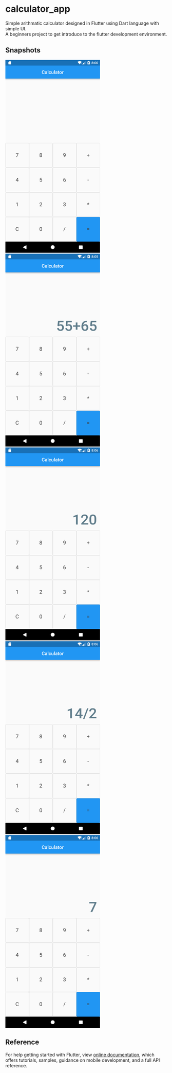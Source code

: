 # calculator_app
 Simple arithmatic calculator designed in Flutter using Dart language with simple UI.
<br>
 A beginners project to get introduce to the flutter development environment.
 
 ## Snapshots
<img src="screenshots/Screenshot1.png" height="600" width="295"/> &nbsp; <img src="screenshots/Screenshot2.png" height="600" width="295"/> &nbsp; <img src="screenshots/Screenshot3.png" height="600" width="295"/> &nbsp; <img src="screenshots/Screenshot4.png" height="600" width="295"/> &nbsp; <img src="screenshots/Screenshot5.png" height="600" width="295"/>

## Reference
For help getting started with Flutter, view [online documentation](https://flutter.dev/docs), which offers tutorials, samples, guidance on mobile development, and a full API reference.
